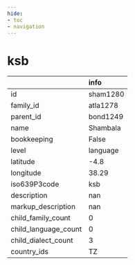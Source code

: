 ```yaml
---
hide:
- toc
- navigation
---
```

# ksb
|                      | info     |
|:---------------------|:---------|
| id                   | sham1280 |
| family_id            | atla1278 |
| parent_id            | bond1249 |
| name                 | Shambala |
| bookkeeping          | False    |
| level                | language |
| latitude             | -4.8     |
| longitude            | 38.29    |
| iso639P3code         | ksb      |
| description          | nan      |
| markup_description   | nan      |
| child_family_count   | 0        |
| child_language_count | 0        |
| child_dialect_count  | 3        |
| country_ids          | TZ       |